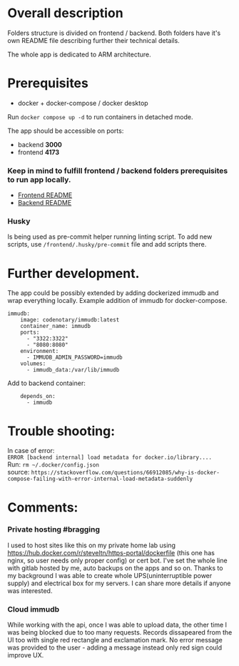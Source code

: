 # Overall description

Folders structure is divided on frontend / backend. Both folders have it's own README file describing further their technical details.

The whole app is dedicated to ARM architecture.

# Prerequisites

- docker + docker-compose / docker desktop

Run `docker compose up -d` to run containers in detached mode.

The app should be accessible on ports:

- backend <strong>3000</strong>
- frontend <strong>4173</strong>

### Keep in mind to fulfill frontend / backend folders prerequisites to run app locally.

- [Frontend README](frontend/README.md)
- [Backend README](backend/README.md)

### Husky

Is being used as pre-commit helper running linting script.
To add new scripts, use `/frontend/.husky/pre-commit` file and add scripts there.

# Further development.

The app could be possibly extended by adding dockerized immudb and wrap everything locally. Example addition of immudb for docker-compose.

```
immudb:
    image: codenotary/immudb:latest
    container_name: immudb
    ports:
      - "3322:3322"
      - "8080:8080"
    environment:
      - IMMUDB_ADMIN_PASSWORD=immudb
    volumes:
      - immudb_data:/var/lib/immudb
```

Add to backend container:

```
    depends_on:
      - immudb
```

# Trouble shooting:

In case of error: \
`ERROR [backend internal] load metadata for docker.io/library....`\
Run: `rm ~/.docker/config.json` \
source: `https://stackoverflow.com/questions/66912085/why-is-docker-compose-failing-with-error-internal-load-metadata-suddenly`

# Comments:

### Private hosting #bragging

I used to host sites like this on my private home lab using https://hub.docker.com/r/steveltn/https-portal/dockerfile (this one has nginx, so user needs only proper config) or cert bot. I've set the whole line with gitlab hosted by me, auto backups on the apps and so on. Thanks to my background I was able to create whole UPS(uninterruptible power supply) and electrical box for my servers. I can share more details if anyone was interested.

### Cloud immudb

While working with the api, once I was able to upload data, the other time I was being blocked due to too many requests. Records dissapeared from the UI too with single red rectangle and exclamation mark. No error message was provided to the user - adding a message instead only red sign could improve UX.
